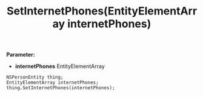 ﻿---
uid: crmscript_ref_NSPersonEntity_SetInternetPhones
title: SetInternetPhones(EntityElementArray internetPhones)
intellisense: NSPersonEntity.SetInternetPhones
keywords: NSPersonEntity, GetInternetPhones
so.topic: reference
---



**Parameter:** 
 - **internetPhones** EntityElementArray

```crmscript
NSPersonEntity thing;
EntityElementArray internetPhones;
thing.SetInternetPhones(internetPhones);
```

